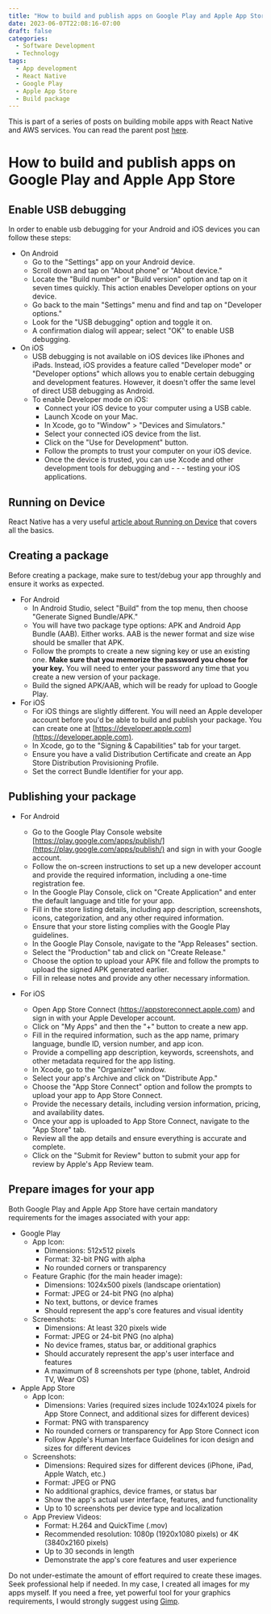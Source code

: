 ```yaml
---
title: "How to build and publish apps on Google Play and Apple App Store"
date: 2023-06-07T22:08:16-07:00
draft: false
categories:
  - Software Development
  - Technology
tags:
  - App development
  - React Native
  - Google Play
  - Apple App Store
  - Build package
---
```


This is part of a series of posts on building mobile apps with React Native
and AWS services. You can read the parent post
[here](https://www.comparepriceacross.com/post/building_phone_apps_with_react_native_and_amazon_services/).

# How to build and publish apps on Google Play and Apple App Store

## Enable USB debugging

In order to enable usb debugging for your Android and iOS devices you can follow these steps:

- On Android
  - Go to the "Settings" app on your Android device.
  - Scroll down and tap on "About phone" or "About device."
  - Locate the "Build number" or "Build version" option and tap on it seven times quickly. This action enables Developer options on your device.
  - Go back to the main "Settings" menu and find and tap on "Developer options."
  - Look for the "USB debugging" option and toggle it on.
  - A confirmation dialog will appear; select "OK" to enable USB debugging.
- On iOS
  - USB debugging is not available on iOS devices like iPhones and iPads. Instead, iOS provides a feature called "Developer mode" or "Developer options" which allows you to enable certain debugging and development features. However, it doesn't offer the same level of direct USB debugging as Android.
  - To enable Developer mode on iOS:
    - Connect your iOS device to your computer using a USB cable.
    - Launch Xcode on your Mac.
    - In Xcode, go to "Window" > "Devices and Simulators."
    - Select your connected iOS device from the list.
    - Click on the "Use for Development" button.
    - Follow the prompts to trust your computer on your iOS device.
    - Once the device is trusted, you can use Xcode and other development tools for debugging and - - - testing your iOS applications.

## Running on Device

React Native has a very useful [article about Running on Device](https://reactnative.dev/docs/running-on-device) that covers all the
basics.

## Creating a package

Before creating a package, make sure to test/debug your app throughly and ensure it works as expected.

- For Android
  - In Android Studio, select "Build" from the top menu, then choose "Generate Signed Bundle/APK."
  - You will have two package type options: APK and Android App Bundle (AAB). Either works. AAB is the newer format and size wise should be smaller that APK.
  - Follow the prompts to create a new signing key or use an existing one. **Make sure that you memorize the password you chose for your key.** You will need to enter your password any time that you create a new version of your package.
  - Build the signed APK/AAB, which will be ready for upload to Google Play.
- For iOS
  - For iOS things are slightly different. You will need an Apple developer account before you'd be able to build and publish your package. You can create one at [https://developer.apple.com](https://developer.apple.com).
  - In Xcode, go to the "Signing & Capabilities" tab for your target.
  - Ensure you have a valid Distribution Certificate and create an App Store Distribution Provisioning Profile.
  - Set the correct Bundle Identifier for your app.


## Publishing your package

- For Android
  - Go to the Google Play Console website [https://play.google.com/apps/publish/](https://play.google.com/apps/publish/) and sign in with your Google account.
  - Follow the on-screen instructions to set up a new developer account and provide the required information, including a one-time registration fee.
  - In the Google Play Console, click on "Create Application" and enter the default language and title for your app.
  - Fill in the store listing details, including app description, screenshots, icons, categorization, and any other required information.
  - Ensure that your store listing complies with the Google Play guidelines.
  - In the Google Play Console, navigate to the "App Releases" section.
  - Select the "Production" tab and click on "Create Release."
  - Choose the option to upload your APK file and follow the prompts to upload the signed APK generated earlier.
  - Fill in release notes and provide any other necessary information.
- For iOS
  - Open App Store Connect (https://appstoreconnect.apple.com) and sign in with your Apple Developer account.
  - Click on "My Apps" and then the "+" button to create a new app.
  - Fill in the required information, such as the app name, primary language, bundle ID, version number, and app icon.
  - Provide a compelling app description, keywords, screenshots, and other metadata required for the app listing.
  - In Xcode, go to the "Organizer" window.
  - Select your app's Archive and click on "Distribute App."
  - Choose the "App Store Connect" option and follow the prompts to upload your app to App Store Connect.
  - Provide the necessary details, including version information, pricing, and availability dates.  
  - Once your app is uploaded to App Store Connect, navigate to the "App Store" tab.
  - Review all the app details and ensure everything is accurate and complete.
  - Click on the "Submit for Review" button to submit your app for review by Apple's App Review team.

  <script async src="https://pagead2.googlesyndication.com/pagead/js/adsbygoogle.js"></script>
  <!-- cpa -->
  <ins class="adsbygoogle"
       style="display:block"
       data-ad-client="ca-pub-2843564932689995"
       data-ad-slot="3526097725"
       data-ad-format="auto"
       data-full-width-responsive="true"></ins>
  <script>
       (adsbygoogle = window.adsbygoogle || []).push({});
  </script>

## Prepare images for your app

Both Google Play and Apple App Store have certain mandatory requirements for the images associated with your app:

- Google Play
  - App Icon:
    - Dimensions: 512x512 pixels
    - Format: 32-bit PNG with alpha
    - No rounded corners or transparency
  - Feature Graphic (for the main header image):
    - Dimensions: 1024x500 pixels (landscape orientation)
    - Format: JPEG or 24-bit PNG (no alpha)
    - No text, buttons, or device frames
    - Should represent the app's core features and visual identity
  - Screenshots:
    - Dimensions: At least 320 pixels wide
    - Format: JPEG or 24-bit PNG (no alpha)
    - No device frames, status bar, or additional graphics
    - Should accurately represent the app's user interface and features
    - A maximum of 8 screenshots per type (phone, tablet, Android TV, Wear OS)
- Apple App Store
  - App Icon:
    - Dimensions: Varies (required sizes include 1024x1024 pixels for App Store Connect, and additional sizes for different devices)
    - Format: PNG with transparency
    - No rounded corners or transparency for App Store Connect icon
    - Follow Apple's Human Interface Guidelines for icon design and sizes for different devices
  - Screenshots:
    - Dimensions: Required sizes for different devices (iPhone, iPad, Apple Watch, etc.)
    - Format: JPEG or PNG
    - No additional graphics, device frames, or status bar
    - Show the app's actual user interface, features, and functionality
    - Up to 10 screenshots per device type and localization
  - App Preview Videos:
    - Format: H.264 and QuickTime (.mov)
    - Recommended resolution: 1080p (1920x1080 pixels) or 4K (3840x2160 pixels)
    - Up to 30 seconds in length
    - Demonstrate the app's core features and user experience

Do not under-estimate the amount of effort required to create these images. Seek professional help if needed. In my case, I created all images for my apps myself. If you need a free, yet powerful tool for your graphics requirements, I would strongly suggest using [Gimp](https://www.gimp.org/).
